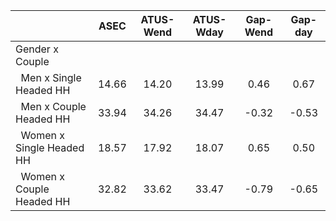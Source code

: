
|                      |         ASEC |    ATUS-Wend |    ATUS-Wday |     Gap-Wend |      Gap-day |
| -------------------- | :----------: | :----------: | :----------: | :----------: | :----------: |
| Gender x Couple      |              |              |              |              |              |
| &nbsp;&nbsp;Men x Single Headed HH |        14.66 |        14.20 |        13.99 |         0.46 |         0.67 |
| &nbsp;&nbsp;Men x Couple Headed HH |        33.94 |        34.26 |        34.47 |        -0.32 |        -0.53 |
| &nbsp;&nbsp;Women x Single Headed HH |        18.57 |        17.92 |        18.07 |         0.65 |         0.50 |
| &nbsp;&nbsp;Women x Couple Headed HH |        32.82 |        33.62 |        33.47 |        -0.79 |        -0.65 |

